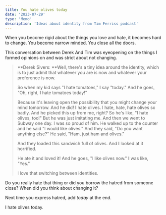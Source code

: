 ```yaml
---
title: You hate olives today
date: '2023-07-29'
type: 'Memo'
description: 'Ideas about identity from Tim Ferriss podcast'
---
```


When you become rigid about the things you love and hate, it becomes hard to change. You become narrow minded. You close all the doors.

This conversation between Derek And Tim was eyeopening on the things I formed opinions on and was strict about not changing.

> **Derek Sivers: **Well, there's a tiny idea around the identity, which is to just admit that whatever you are is now and whatever your preference is now.
> 
> So when my kid says "I hate tomatoes," I say "today." And he goes, "Oh, right, I hate tomatoes today!"
>
> Because it's leaving open the possibility that you might change your mind tomorrow. And he did! I hate olives. I hate, hate, hate olives so badly. And he picked this up from me, right? So he's like, "I hate olives, too!" But he was just imitating me. And then we went to Subway one day. I was so proud of him. He walked up to the counter and he said "I would like olives." And they said, "Do you want anything else?" He said, "Ham, just ham and olives."
>
> And they loaded this sandwich full of olives. And I looked at it horrified.
>
> He ate it and loved it! And he goes, "I like olives now." I was like, "Yes."
>
> I love that switching between identities.

Do you really hate that thing or did you borrow the hatred from someone close? When did you think about changing it?

Next time you express hatred, add *today* at the end.

I hate olives today.
